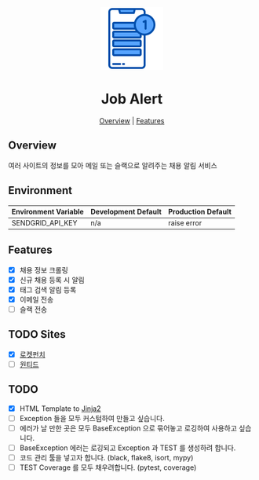 <p align="center">
  <img alt="Job Alert" title="Job Alert" src="./assets/logo.png" width="128">
</p>

<h1 align="center">Job Alert</h1>

<p align="center">
  <a href="#overview">Overview</a> |
  <a href="#features">Features</a>
</p>

## Overview

여러 사이트의 정보를 모아 메일 또는 슬랙으로 알려주는 채용 알림 서비스

## Environment

| Environment Variable                 | Development Default                          | Production Default        |
| ------------------------------------ | -------------------------------------------- | ------------------------- |
| SENDGRID_API_KEY                     |  n/a                                         | raise error               |

## Features

- [x] 채용 정보 크롤링
- [x] 신규 채용 등록 시 알림
- [x] 태그 검색 알림 등록
- [x] 이메일 전송
- [ ] 슬랙 전송

## TODO Sites

- [x] [로켓펀치](https://www.rocketpunch.com/)
- [ ] [원티드](https://www.wanted.co.kr/)

## TODO

- [x] HTML Template to [Jinja2](https://jinja.palletsprojects.com/en/2.11.x/)
- [ ] Exception 들을 모두 커스텀하여 만들고 싶습니다. 
- [ ] 에러가 날 만한 곳은 모두 BaseException 으로 묶어놓고 로깅하여 사용하고 싶습니다.
- [ ] BaseException 에러는 로깅되고 Exception 과 TEST 를 생성하려 합니다.
- [ ] 코드 관리 툴을 넣고자 합니다. (black, flake8, isort, mypy)
- [ ] TEST Coverage 를 모두 채우려합니다. (pytest, coverage)
